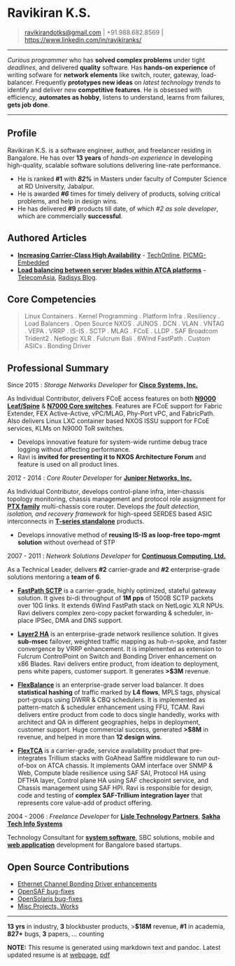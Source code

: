 Ravikiran K.S.
==============
> ravikirandotks@gmail.com | +91.988.682.8569 | https://www.linkedin.com/in/ravikiranks/

----

*Curious programmer* who has **solved complex problems** under tight *deadlines*, and delivered **quality** software.
Has **hands-on experience** of writing sofware for **network elements** like switch, router, gateway, load-balancer.
Frequently **prototypes new ideas** on *latest technology trends* to identify and deliver new **competitive features**.
He is obsessed with efficiency, **automates as hobby**, listens to understand, learns from failures, **gets job done**.

----

Profile
-------
Ravikiran K.S. is a software engineer, author, and freelancer residing in Bangalore. He has over  **13 years** of
*hands-on experience* in developing high-quality, scalable software solutions delivering line-rate performance.

* He is ranked **#1** with ***82%*** in Masters under faculty of Computer Science at RD University, Jabalpur.
* He is awarded ***#6*** times for timely delivery of products, solving critical problems, and help in design wins.
* He has delivered **#9** products till date, of which *#2 as sole developer*, which are commercially **successful**.

Authored Articles
-----------------
- **[Increasing Carrier-Class High Availability](http://www.radisys.com/2010/allot-communications-selects-continuous-computing-to-deliver-better-traffic-management-for-network-operators/)** - [TechOnline](http://www.techonline.com/electrical-engineers/education-training/tech-papers/4137371/Increasing-Carrier-Class-Network-High-Availability), [PICMG-Embedded](http://picmg.mil-embedded.com/white-papers/white-carrier-class-high-availability/)
- **[Load balancing between server blades within ATCA platforms](http://picmg.opensystemsmedia.com/articles/atca-load-balancing-40-gbps/)** - [TelecomAsia](https://www.telecomasia.net/content/load-balancing-between-server-blades-within-atca-platforms), [Radisys Blog](http://www.radisys.com/2012/load-balancing-in-atca-platforms/).

Core Competencies
-----------------

> Linux Containers . Kernel Programming . Platform Infra . Resiliency . Load Balancers . Open Source
> NXOS . JUNOS . DCN . VLAN . VNTAG . VEPA . VRRP . IS-IS . SCTP . MLAG . FCoE . LLDP . SAF
> Broadcom Trident2 . Netlogic XLR . Fulcrum Bali . 6Wind FastPath . Custom ASICs . Bonding Driver

Professional Summary
--------------------
Since 2015
:   *Storage Networks Developer* for **[Cisco Systems, Inc.](http://www.cisco.com/)**

As Individual Contributor, delivers FCoE access features on both  **[N9000 Leaf/Spine](http://www.cisco.com/c/en/us/td/docs/switches/datacenter/nexus9000/sw/7-x/FCoE/configuration/guide/b_Cisco_Nexus_9000_Series_NX-OS_FCoE_Configuration_Guide_7x/b_Cisco_Nexus_9000_Series_NX-OS_FCoE_Configuration_Guide_7x_chapter_0100.pdf)**
& **[N7000 Core switches](http://www.cisco.com/c/en/us/td/docs/switches/datacenter/nexus7000/sw/fcoe/config/cisco_nexus7000_fcoe_config_guide/fcoe_over_fex.pdf)**.
Features are FCoE support for Fabric Extender, FEX Active-Active, vPC/MLAG, Phy-Port vPC, and FabricPath.
Also delivers Linux LXC container based NXOS ISSU support for FCoE services, KLMs on N9000 ToR switches.

- Develops innovative feature for system-wide runtime debug trace logging without affecting performance.
- Ravi is **invited for presenting it to NXOS Architecture Forum** and feature is used on all product lines.

2012 - 2014
:   *Core Router Developer* for **[Juniper Networks, Inc.](http://www.juniper.net/)**

As Individual Contributor, develops control-plane infra, inter-chassis topology monitoring, chassis management
and protocol role assignment for **[PTX family](https://www.juniper.net/uk/en/products-services/routing/ptx-series/)**
multi-chassis core router. Develops *the fault detection, isolation, and recovery framework* for high-speed SERDES
based ASIC interconnects in **[T-series standalone](http://www.juniper.net/uk/en/products-services/routing/t4000/)** products.

- Develops innovative method of **reusing IS-IS as loop-free topo-mgmt solution** without overhead of STP

2007 - 2011
:   *Network Solutions Developer* for **[Continuous Computing, Ltd.](http://www.ccpu.com/)**

As a Technical Leader, delivers **\#2** carrier-grade and **\#2** enterprise-grade solutions mentoring a **team of 6**.

- **[FastPath SCTP](http://www.radisys.com/2010/continuous-computing-optimizes-trillium-sctp-fast-path-to-achieve-unprecedented-10x-performance-improvement/)**
is a carrier-grade, highly optimized, stateful gateway solution. It gives bi-di throughput of **1M pps** of 1500B
SCTP packets over 10G links. It extends 6Wind FastPath stack on NetLogic XLR NPUs. Ravi delivers complex zero-copy
packet forwarding & scheduler, in-place IPSec, DMA and DNS support.

- **[Layer2 HA](http://www.radisys.com/2010/allot-communications-selects-continuous-computing-to-deliver-better-traffic-management-for-network-operators/)**
is an enterprise-grade network resilience solution. It gives **sub-msec** failover, weighted traffic mapping as
hub-n-spoke, and faster convergence by VRRP enhancement. It is implemented as extension to Fulcrum ControlPoint
on Switch and Bonding Driver enhancement on x86 Blades. Ravi delivers entire product, from ideation to deployment,
pens white papers, customer support. It generates **>$3M** revenue.

- **[FlexBalance](http://picmg.opensystemsmedia.com/articles/atca-load-balancing-40-gbps/)** is an enterprise-grade
server load balancer. It does **statistical hashing** of traffic marked by **L4 flows**, MPLS tags, physical port-groups
using DWRR & CBQ schedulers. It is implemented as pattern-match & scheduler enhancement using FFU, TCAM. Ravi delivers
entire product from code to docs single handedly, works with architect and QA in different geographies, helps in
deployment, customer support. Huge commercial success, generated **>$8M** in revenue, and helped in more than **12 design wins**.

- **[FlexTCA](http://www.businesswire.com/news/home/20090901005489/en/Continuous-Computing-Launches-FlexTCA-3.0-Enhanced-DPI)**
is a carrier-grade, service availability product that pre-integrates Trillium stacks with GoAhead Saffire middleware to run
out-of-box on ATCA chassis. It implements OAM interface over SNMP & Web, Compute blade resilience using SAF SAI, Protocol
HA using DFTHA layer, Control plane HA using SAF checkpoint service, and Chassis management using SAF HPI. Ravi is responsible
for design, code and testing of **complex SAF-Trillium integration layer** that represents core value-add of product offering.

2004 - 2006
:   *Freelance Developer* for **[Lisle Technology Partners](http://www.lisletech.com/)**, **[Sakha Tech Info Systems](http://sakhatech.com/)**

Technology Consultant for **[system software](http://go.ccpu.com/upSuite)**, SBC solutions, mobile and **[web application](http://www.talentplus.com/)** development for Bangalore based startups.

Open Source Contributions
-------------------------
- [Ethernet Channel Bonding Driver enhancements](https://www.kernel.org/doc/Documentation/networking/bonding.txt)
- [OpenSAF bug-fixes](http://devel.opensaf.org/)
- [OpenSolaris bug-fixes](http://www.opensolaris.org/)
- [Misc Projects, Works](https://github.com/rkks)

----

**13 yrs** in industry, **3** blockbuster products, >**$18M** revenue, **#1** in academia, **827+** bugs, **3** papers, ... counting

**NOTE:** This resume is generated using markdown text and pandoc. Latest updated resume is at [webpage](https://rkks.github.io/resume.html),
[pdf](https://rkks.github.io/resume.pdf)
